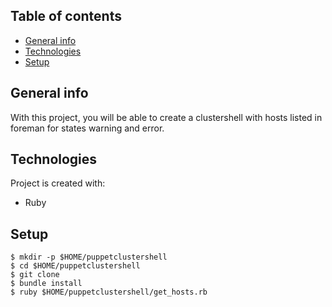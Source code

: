 ## Table of contents
* [General info](#general-info)
* [Technologies](#technologies)
* [Setup](#setup)

## General info
With this project, you will be able to create a clustershell with hosts listed in foreman for states warning and error.

## Technologies
Project is created with:
* Ruby
	
## Setup
```
$ mkdir -p $HOME/puppetclustershell
$ cd $HOME/puppetclustershell
$ git clone
$ bundle install
$ ruby $HOME/puppetclustershell/get_hosts.rb
```


